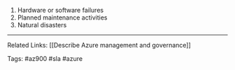 1. Hardware or software failures
2. Planned maintenance activities
3. Natural disasters

---
Related Links:
[[Describe Azure management and governance]]

Tags:
#az900 #sla #azure 